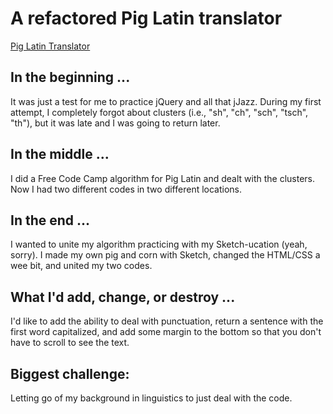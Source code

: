 # A refactored Pig Latin translator
[Pig Latin Translator](http://www.ihatetoast.com/piglatin/)

## In the beginning ...
It was just a test for me to practice jQuery and all that jJazz. During my first attempt, I completely forgot about clusters (i.e., "sh", "ch", "sch", "tsch", "th"), but it was late and I was going to return later.

## In the middle ...
I did a Free Code Camp algorithm for Pig Latin and dealt with the clusters. Now I had two different codes in two different locations.

## In the end ...
I wanted to unite my algorithm practicing with my Sketch-ucation (yeah, sorry).
I made my own pig and corn with Sketch, changed the HTML/CSS a wee bit, and united my two codes. 

## What I'd add, change, or destroy ...
I'd like to add the ability to deal with punctuation, return a sentence with the first word capitalized, and add some margin to the bottom so that you don't have to scroll to see the text. 

## Biggest challenge:
Letting go of my background in linguistics to just deal with the code. 